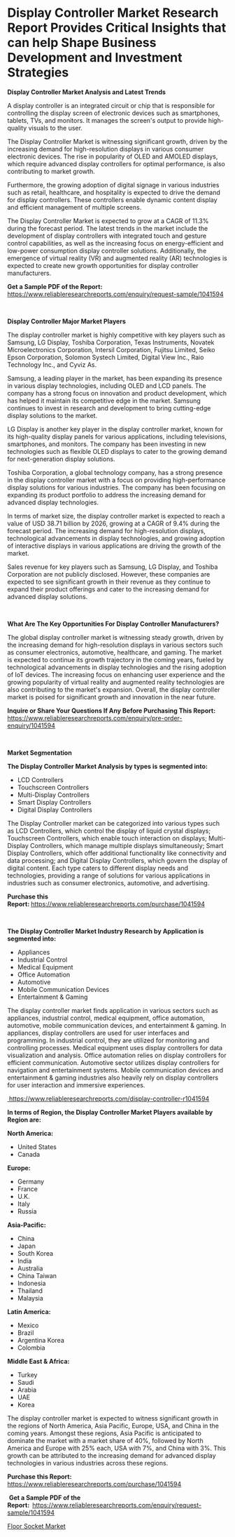 <p><h1>Display Controller Market Research Report Provides Critical Insights that can help Shape Business Development and Investment Strategies</h1></p><p><strong>Display Controller Market Analysis and Latest Trends</strong></p>
<p><p>A display controller is an integrated circuit or chip that is responsible for controlling the display screen of electronic devices such as smartphones, tablets, TVs, and monitors. It manages the screen's output to provide high-quality visuals to the user.</p><p>The Display Controller Market is witnessing significant growth, driven by the increasing demand for high-resolution displays in various consumer electronic devices. The rise in popularity of OLED and AMOLED displays, which require advanced display controllers for optimal performance, is also contributing to market growth.</p><p>Furthermore, the growing adoption of digital signage in various industries such as retail, healthcare, and hospitality is expected to drive the demand for display controllers. These controllers enable dynamic content display and efficient management of multiple screens.</p><p>The Display Controller Market is expected to grow at a CAGR of 11.3% during the forecast period. The latest trends in the market include the development of display controllers with integrated touch and gesture control capabilities, as well as the increasing focus on energy-efficient and low-power consumption display controller solutions. Additionally, the emergence of virtual reality (VR) and augmented reality (AR) technologies is expected to create new growth opportunities for display controller manufacturers.</p></p>
<p><strong>Get a Sample PDF of the Report:&nbsp;</strong> <a href="https://www.reliableresearchreports.com/enquiry/request-sample/1041594">https://www.reliableresearchreports.com/enquiry/request-sample/1041594</a></p>
<p>&nbsp;</p>
<p><strong>Display Controller Major Market Players</strong></p>
<p><p>The display controller market is highly competitive with key players such as Samsung, LG Display, Toshiba Corporation, Texas Instruments, Novatek Microelectronics Corporation, Intersil Corporation, Fujitsu Limited, Seiko Epson Corporation, Solomon Systech Limited, Digital View Inc., Raio Technology Inc., and Cyviz As.</p><p>Samsung, a leading player in the market, has been expanding its presence in various display technologies, including OLED and LCD panels. The company has a strong focus on innovation and product development, which has helped it maintain its competitive edge in the market. Samsung continues to invest in research and development to bring cutting-edge display solutions to the market.</p><p>LG Display is another key player in the display controller market, known for its high-quality display panels for various applications, including televisions, smartphones, and monitors. The company has been investing in new technologies such as flexible OLED displays to cater to the growing demand for next-generation display solutions.</p><p>Toshiba Corporation, a global technology company, has a strong presence in the display controller market with a focus on providing high-performance display solutions for various industries. The company has been focusing on expanding its product portfolio to address the increasing demand for advanced display technologies.</p><p>In terms of market size, the display controller market is expected to reach a value of USD 38.71 billion by 2026, growing at a CAGR of 9.4% during the forecast period. The increasing demand for high-resolution displays, technological advancements in display technologies, and growing adoption of interactive displays in various applications are driving the growth of the market.</p><p>Sales revenue for key players such as Samsung, LG Display, and Toshiba Corporation are not publicly disclosed. However, these companies are expected to see significant growth in their revenue as they continue to expand their product offerings and cater to the increasing demand for advanced display solutions.</p></p>
<p>&nbsp;</p>
<p><strong>What Are The Key Opportunities For Display Controller Manufacturers?</strong></p>
<p><p>The global display controller market is witnessing steady growth, driven by the increasing demand for high-resolution displays in various sectors such as consumer electronics, automotive, healthcare, and gaming. The market is expected to continue its growth trajectory in the coming years, fueled by technological advancements in display technologies and the rising adoption of IoT devices. The increasing focus on enhancing user experience and the growing popularity of virtual reality and augmented reality technologies are also contributing to the market's expansion. Overall, the display controller market is poised for significant growth and innovation in the near future.</p></p>
<p><strong>Inquire or Share Your Questions If Any Before Purchasing This Report:</strong> <a href="https://www.reliableresearchreports.com/enquiry/pre-order-enquiry/1041594">https://www.reliableresearchreports.com/enquiry/pre-order-enquiry/1041594</a></p>
<p>&nbsp;</p>
<p><strong>Market Segmentation</strong></p>
<p><strong>The Display Controller Market Analysis by types is segmented into:</strong></p>
<p><ul><li>LCD Controllers</li><li>Touchscreen Controllers</li><li>Multi-Display Controllers</li><li>Smart Display Controllers</li><li>Digital Display Controllers</li></ul></p>
<p><p>The Display Controller market can be categorized into various types such as LCD Controllers, which control the display of liquid crystal displays; Touchscreen Controllers, which enable touch interaction on displays; Multi-Display Controllers, which manage multiple displays simultaneously; Smart Display Controllers, which offer additional functionality like connectivity and data processing; and Digital Display Controllers, which govern the display of digital content. Each type caters to different display needs and technologies, providing a range of solutions for various applications in industries such as consumer electronics, automotive, and advertising.</p></p>
<p><strong>Purchase this Report:&nbsp;</strong><a href="https://www.reliableresearchreports.com/purchase/1041594">https://www.reliableresearchreports.com/purchase/1041594</a></p>
<p>&nbsp;</p>
<p><strong>The Display Controller Market Industry Research by Application is segmented into:</strong></p>
<p><ul><li>Appliances</li><li>Industrial Control</li><li>Medical Equipment</li><li>Office Automation</li><li>Automotive</li><li>Mobile Communication Devices</li><li>Entertainment & Gaming</li></ul></p>
<p><p>The display controller market finds application in various sectors such as appliances, industrial control, medical equipment, office automation, automotive, mobile communication devices, and entertainment & gaming. In appliances, display controllers are used for user interfaces and programming. In industrial control, they are utilized for monitoring and controlling processes. Medical equipment uses display controllers for data visualization and analysis. Office automation relies on display controllers for efficient communication. Automotive sector utilizes display controllers for navigation and entertainment systems. Mobile communication devices and entertainment & gaming industries also heavily rely on display controllers for user interaction and immersive experiences.</p></p>
<p><a href="https://www.reliableresearchreports.com/display-controller-r1041594">&nbsp;https://www.reliableresearchreports.com/display-controller-r1041594</a></p>
<p><strong>In terms of Region, the Display Controller Market Players available by Region are:</strong></p>
<p>
    <p> <strong> North America: </strong>
        <ul>
            <li>United States</li>
            <li>Canada</li>
        </ul>
        </p> 
    <p> <strong> Europe: </strong>
        <ul>
            <li>Germany</li>
            <li>France</li>
            <li>U.K.</li>
            <li>Italy</li>
            <li>Russia</li>
        </ul>
        </p> 
    <p> <strong> Asia-Pacific: </strong>
        <ul>
            <li>China</li>
            <li>Japan</li>
            <li>South Korea</li>
            <li>India</li>
            <li>Australia</li>
            <li>China Taiwan</li>
            <li>Indonesia</li>
            <li>Thailand</li>
            <li>Malaysia</li>
        </ul>
        </p> 
    <p> <strong> Latin America: </strong>
        <ul>
            <li>Mexico</li>
            <li>Brazil</li>
            <li>Argentina Korea</li>
            <li>Colombia</li>
        </ul>
        </p> 
    <p> <strong> Middle East & Africa: </strong>
        <ul>
            <li>Turkey</li>
            <li>Saudi</li>
            <li>Arabia</li>
            <li>UAE</li>
            <li>Korea</li>
        </ul>
    </p>
    </p>
<p><p>The display controller market is expected to witness significant growth in the regions of North America, Asia Pacific, Europe, USA, and China in the coming years. Amongst these regions, Asia Pacific is anticipated to dominate the market with a market share of 40%, followed by North America and Europe with 25% each, USA with 7%, and China with 3%. This growth can be attributed to the increasing demand for advanced display technologies in various industries across these regions.</p></p>
<p><strong>Purchase this Report: </strong><a href="https://www.reliableresearchreports.com/purchase/1041594">https://www.reliableresearchreports.com/purchase/1041594</a></p>
<p>&nbsp;<strong>Get a Sample PDF of the Report:&nbsp;&nbsp;</strong><a href="https://www.reliableresearchreports.com/enquiry/request-sample/1041594">https://www.reliableresearchreports.com/enquiry/request-sample/1041594</a></p>
<p><strong></strong></p>
<p><p><a href="https://mire-aunt-385.notion.site/Floor-Socket-Market-Size-Reveals-the-Best-Marketing-Channels-In-Global-Industry-d50a4f37048441f48e526a118b8c9ea8">Floor Socket Market</a></p></p>